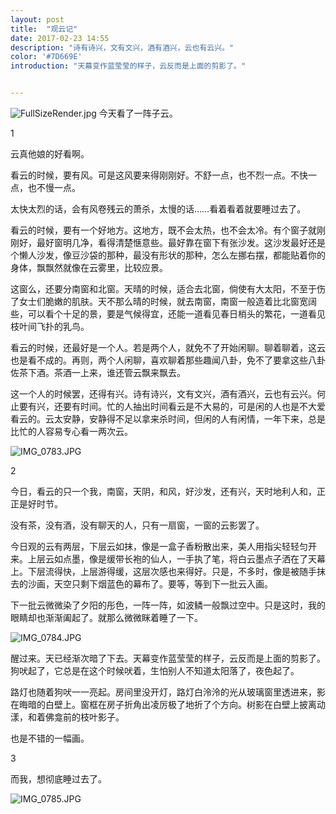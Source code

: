 ```yaml
---
layout: post
title:  "观云记"
date: 2017-02-23 14:55
description: "诗有诗兴，文有文兴，酒有酒兴，云也有云兴。"
color: '#7D669E'
introduction: "天幕变作蓝莹莹的样子，云反而是上面的剪影了。"


---
```


![FullSizeRender.jpg](http://upload-images.jianshu.io/upload_images/2013519-6df1261a9bbe7227.jpg?imageMogr2/auto-orient/strip%7CimageView2/2/w/1240)
今天看了一阵子云。

1

云真他娘的好看啊。

看云的时候，要有风。可是这风要来得刚刚好。不舒一点，也不烈一点。不快一点，也不慢一点。

太快太烈的话，会有风卷残云的萧杀，太慢的话……看着看着就要睡过去了。

看云的时候，要有一个好地方。这地方，既不会太热，也不会太冷。有个窗子就刚刚好，最好窗明几净，看得清楚惬意些。最好靠在窗下有张沙发。这沙发最好还是个懒人沙发，像豆沙袋的那种，最没有形状的那种，怎么左挪右摆，都能贴着你的身体，飘飘然就像在云雾里，比较应景。

这窗么，还要分南窗和北窗。天晴的时候，适合去北窗，倘使有大太阳，不至于伤了女士们脆嫩的肌肤。天不那么晴的时候，就去南窗，南窗一般造着比北窗宽阔些，可以看个十足的景，要是气候得宜，还能一道看见春日梢头的繁花，一道看见枝叶间飞扑的乳鸟。

看云的时候，还最好是一个人。若是两个人，就免不了开始闲聊。聊着聊着，这云也是看不成的。再则，两个人闲聊，喜欢聊着那些趣闻八卦，免不了要拿这些八卦佐茶下酒。茶酒一上来，谁还管云飘来飘去。

这一个人的时候罢，还得有兴。诗有诗兴，文有文兴，酒有酒兴，云也有云兴。何止要有兴，还要有时间。忙的人抽出时间看云是不大易的，可是闲的人也是不大爱看云的。云太安静，安静得不足以拿来杀时间，但闲的人有闲情，一年下来，总是比忙的人容易专心看一两次云。

![IMG_0783.JPG](http://upload-images.jianshu.io/upload_images/2013519-426d117116fa362a.JPG?imageMogr2/auto-orient/strip%7CimageView2/2/w/1240)

2

今日，看云的只一个我，南窗，天阴，和风，好沙发，还有兴，天时地利人和，正正是好时节。

没有茶，没有酒，没有聊天的人，只有一扇窗，一窗的云影罢了。

今日观的云有两层，下层云如抹，像是一盒子香粉散出来，美人用指尖轻轻匀开来。上层云如点墨，像是缓带长袍的仙人，一手执了笔，将白云墨点子洒在了天幕上。下层流得快，上层游得缓，这层次感也来得好。只是，不多时，像是被随手抹去的沙画，天空只剩下烟蓝色的幕布了。要等，等到下一批云入画。

下一批云微微染了夕阳的彤色，一阵一阵，如波鳞一般飘过空中。只是这时，我的眼睛却也渐渐阖起了。就那么微微眯着睡了一下。

![IMG_0784.JPG](http://upload-images.jianshu.io/upload_images/2013519-f975e4d5c0bd67ba.JPG?imageMogr2/auto-orient/strip%7CimageView2/2/w/1240)

醒过来。天已经渐次暗了下去。天幕变作蓝莹莹的样子，云反而是上面的剪影了。狗吠起了，它总是在这个时候吠着，生怕别人不知道太阳落了，夜色起了。

路灯也随着狗吠一一亮起。房间里没开灯，路灯白泠泠的光从玻璃窗里透进来，影在晦暗的白壁上。窗框在房子折角出凌厉极了地折了个方向。树影在白壁上披离动漾，和着佛龛前的枝叶影子。

也是不错的一幅画。

3

而我，想彻底睡过去了。

![IMG_0785.JPG](http://upload-images.jianshu.io/upload_images/2013519-6bac1ac85b4cca3f.JPG?imageMogr2/auto-orient/strip%7CimageView2/2/w/1240)